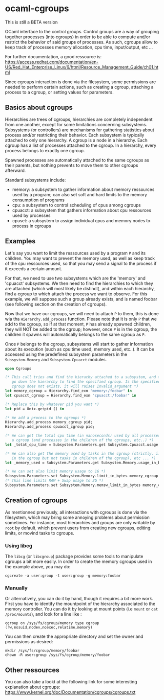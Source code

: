 # ocaml-cgroups

This is still a BETA version

OCaml interface to the control groups. Control groups are a way
of grouping together processes (into cgroups) in order to be able to
compute and/or restrict the behavior of said groups of processes.
As such, cgroups allow to keep track of processes memory allocation,
cpu time, input/output, etc ...

For further documentation, a good ressource is:
https://access.redhat.com/documentation/en-US/Red_Hat_Enterprise_Linux/6/html/Resource_Management_Guide/ch01.html

Since cgroups interaction is done via the filesystem, some permissions
are needed to perform certain actions, such as creating a cgroup, attaching
a process to a cgroup, or setting values for parameters.

## Basics about cgroups

Hierarchies are trees of cgroups, hierarchies are completely independent from one another,
except for some limitations concerning subsystems. Subsystems (or controllers) are mechanisms for gathering
statistics about process and/or restricting their behavior. Each subsystem is typically
attached to only one hierarchy. A cgroup is a node in a hierarchy. Each cgroup has a list
of processes attached to the cgroup. In a hierarchy, every process belongs to exactly one cgroup.

Spawned processes are automatically attached to the same cgroups as their parents, but
nothing prevents to move them to other cgroups afterward.

Standard subsystems include:

- memory: a subsystem to gather information about memory ressources used by a program;
  can also set soft and hard limits to the memory consumption of programs
- cpu: a subsystem to control scheduling of cpus among cgroups
- cpuacct: a subsystem that gathers information about cpu ressources used by processes
- cpuset: a subsystem to assign individual cpus and memory nodes to process in cgroups

## Examples

Let's say you want to limit the ressources used by a program `P` and its children.
You may want to prevent the memory used, as well as keep track of the cpu ressources
used, so that you may send a signal to the process if it exceeds a certain amount.

For that, we need to use two subsystems which are the 'memory' and 'cpuacct' subsystems.
We then need to find the hierarchies to which they are attached (which will most likely
be distinct), and within each hierarchy, find a cgroup to which attach the process we want
to observe. For this example, we will suppose such a group already exists, and is named
foobar (see following section on the creation of cgroups).

Now that we have our cgroups, we will need to attach `P` to them, this is done
wia tha `Hierarchy.add_process` function. Please note that it is only `P` that we
add to the cgroup, so if at that moment, `P` has already spawned children, they
will NOT be added to the cgroup; however, once `P` is in the cgroup, the children
it spawns will automatically belongs to the same cgroup as `P`.

Once `P` belongs to the cgroup, subsystems will start to gather information about
its execution (such as cpu time used, memory used, etc..). It can be accessed
using the predefined subsystem parameters in the `Subsystem.Memory` and
`Subsystem.Cpuacct` modules.

```ocaml
open Cgroups

(* This call tries and find the hierachy attached to a subsystem, and then
   go down the hierarchy to find the specified cgroup. Is the specified
   cgroup does not exists, it will raises Invalid_argument *)
let memory_cgroup = Hierarchy.find_exn "memory:/foobar" in
let cpuacct_cgroup = Hierarchy.find_exn "cpuacct:/foobar" in

(* Replace this by whatever pid you want *)
let pid = Unix.getpid () in

(* We add a process to the cgroups *)
Hierarchy.add_process memory_cgroup pid;
Hierarchy.add_process cpuacct_cgroup pid;

(* We can get the total cpu time (in nanoseconds) used by all processes in
   a cgroup (and processes in the children of the cgroups, etc..) *)
let _totat_cpu_time = Subsystem.Parameters.get Subsystem.Cpuacct.usage cpuacct_cgroup in

(* We can also get the memory used by tasks in the cgroup (strictly, i.e includes tasks
   in the cgroup but not tasks in children of the cgroup), etc ... *)
let _memory_used = Subsystem.Parameters.get Subsystem.Memory.usage_in_bytes memory_cgroup in

(* We can set also limit memory usage to 1G *)
Subsystem.Parameters.set Subsystem.Memory.limit_in_bytes memory_cgroup 1_000_000_000;
(* This line limits RAM + Swap usage to 2G *)
Subsystem.Parameters.set Subsystem.Memory.memsw_limit_in_bytes memory_cgroup 2_000_000_000;

```

## Creation of cgroups

As mentionned previously, all interactions with cgroups is done via the filesystem,
which may bring some annoying problems about permission sometimes. For instance,
most hierarchies and groups are only writable by `root` by default, which
prevent users from creating new cgroups, editing limits, or movind tasks to cgroups.

### Using libcg

The `libcg` (or `libcgroup`) package provides some tools to manipulate cgroups a bit more easily.
In order to create the memory cgroups used in the example above, you may do:

```
cgcreate -a user:group -t user:group -g memory:foobar
```

### Manually

Or alternatively, you can do it by hand, though it requires a bit more work. First you have
to identify the mountpoint of the hierarchy associated to the memory controller. You
can do it by looking at mount points (i.e `mount` or `cat /proc/mounts`), and look for a line
like :

```
cgroup on /sys/fs/cgroup/memory type cgroup (rw,nosuid,nodev,noexec,relatime,memory)
```

You can then create the appropriate directory and set the owner and permissions as desired:

```
mkdir /sys/fs/cgroup/memory/foobar
chown -R user:group /sys/fs/cgroup/memory/foobar
```

## Other ressources

You can also take a lookt at the following link for some interesting
explanation about cgroups:
https://www.kernel.org/doc/Documentation/cgroups/cgroups.txt
